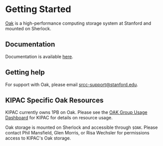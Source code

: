 # Getting Started

[Oak](https://uit.stanford.edu/service/oak-storage) is a high-performance computing storage system at Stanford and mounted on Sherlock.

## Documentation

Documentation is available [here](https://www.sherlock.stanford.edu/docs/storage/filesystems/#oak).

## Getting help

For support with Oak, please email srcc-support@stanford.edu.

## KIPAC Specific Oak Resources

KIPAC currently owns 1PB on Oak.
Please see the [OAK Group Usage Dashboard](https://srcc-lookout.stanford.edu/oak/o-kipac/?orgId=1&refresh=10m) for KIPAC for details on resource usage.

Oak storage is mounted on Sherlock and accessible through `$OAK`.
Please contact Phil Mansfield, Glen Morris, or Risa Wechsler for permissions access to KIPAC's Oak storage.
